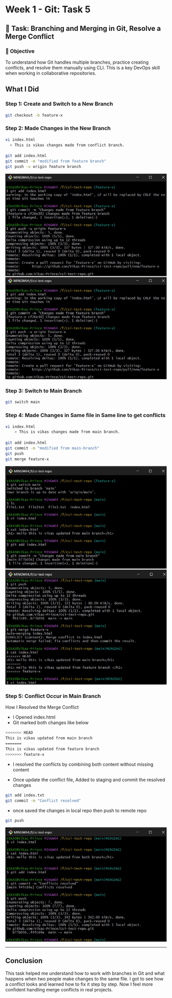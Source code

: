 # Week 1 - Git: Task 5

## 📌 Task: Branching and Merging in Git, Resolve a Merge Conflict

### 🎯 Objective

To understand how Git handles multiple branches, practice creating conflicts, and resolve them manually using CLI. This is a key DevOps skill when working in collaborative repositories.

##  What I Did

### Step 1: Create and Switch to a New Branch

```bash
git checkout -b feature-x
```

### Step 2: Made Changes in the New Branch

```bash
vi index.html
  > This is vikas changes made from conflict branch.

git add index.html
git commit -m "modified from feature branch"
git push -u origin feature branch
```

![feature-branch](./snapshots/task5-feature1.jpg)
![feature-branch](./snapshots/task5-feature1.jpg)

### Step 3: Switch to Main Branch

```bash
git switch main
```

### Step 4: Made Changes in Same file in Same line to get conflicts

```bash
vi index.html
    > This is vikas changes made from main branch.

git add index.html
git commit -m "modified from main-branch"
git push
git merge feature-x
```

![main-branch](./snapshots/task5-main.jpg)
![main-branch](./snapshots/task5-main2.jpg)

### Step 5: Conflict Occur in Main Branch

How I Resolved the Merge Conflict

- I Opened index.html
- Git marked both changes like below

```bash
<<<<<<< HEAD
This is vikas updated from main branch
=======
This is vikas updated from feature branch
>>>>>>> feature-x
```

- I resolved the conflicts by combining both content without missing content

- Once update the conflict file, Added to staging and commit the resolved changes

```bash
git add index.txt
git commit -m "Conflict resolved"
```

- once saved the changes in local repo then push to remote repo

```bash
git push
```
![resolved-conflict](./snapshots/task-conflicts.jpg)

---

## Conclusion
This task helped me understand how to work with branches in Git and what happens when two people make changes to the same file. I got to see how a conflict looks and learned how to fix it step by step. Now I feel more confident handling merge conflicts in real projects.